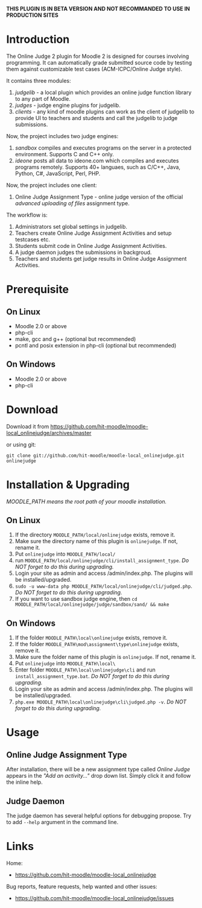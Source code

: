 **THIS PLUGIN IS IN BETA VERSION AND NOT RECOMMANDED TO USE IN PRODUCTION SITES**

Introduction
============

The Online Judge 2 plugin for Moodle 2 is designed for courses involving programming.
It can automatically grade submitted source code by testing them against customizable
test cases (ACM-ICPC/Online Judge style).

It contains three modules:

1. *judgelib* - a local plugin which provides an online judge function library to any part
   of Moodle.
2. *judges* - judge engine plugins for judgelib.
3. *clients* - any kind of moodle plugins can work as the client of judgelib to provide UI
   to teachers and students and call the judgelib to judge submissions.

Now, the project includes two judge engines:

1. *sandbox* compiles and executes programs on the server in a protected environment.
   Supports C and C++ only.
2. *ideone* posts all data to ideone.com which compiles and executes programs remotely.
   Supports 40+ languaes, such as C/C++, Java, Python, C#, JavaScript, Perl, PHP.

Now, the project includes one client:

1. Online Judge Assignment Type - online judge version of the official *advanced uploading of files* assignment type.

The workflow is:

1. Administrators set global settings in judgelib.
2. Teachers create Online Judge Assignment Activities and setup testcases etc.
3. Students submit code in Online Judge Assignment Activities.
4. A judge daemon judges the submissions in backgroud.
5. Teachers and students get judge results in Online Judge Assignment Activities.


Prerequisite
============

On Linux
--------

* Moodle 2.0 or above
* php-cli
* make, gcc and g++ (optional but recommended)
* pcntl and posix extension in php-cli (optional but recommended)

On Windows
----------

* Moodle 2.0 or above
* php-cli


Download
========

Download it from https://github.com/hit-moodle/moodle-local_onlinejudge/archives/master

or using git:

`git clone git://github.com/hit-moodle/moodle-local_onlinejudge.git onlinejudge`


Installation & Upgrading
========================

*MOODLE_PATH means the root path of your moodle installation.*

On Linux
--------

1. If the directory `MOODLE_PATH/local/onlinejudge` exists, remove it.
2. Make sure the directory name of this plugin is `onlinejudge`. If not, rename it.
3. Put `onlinejudge` into `MOODLE_PATH/local/`
4. run `MOODLE_PATH/local/onlinejudge/cli/install_assignment_type`. *Do NOT forget to do this during upgrading.*
5. Login your site as admin and access /admin/index.php. The plugins will be installed/upgraded.
6. `sudo -u www-data php MOODLE_PATH/local/onlinejudge/cli/judged.php`. *Do NOT forget to do this during upgrading.*
7. If you want to use sandbox judge engine, then
   `cd MOODLE_PATH/local/onlinejudge/judge/sandbox/sand/ && make`

On Windows
----------

1. If the folder `MOODLE_PATH\local\onlinejudge` exists, remove it.
2. If the folder `MOODLE_PATH\mod\assignment\type\onlinejudge` exists, remove it.
3. Make sure the folder name of this plugin is `onlinejudge`. If not, rename it.
4. Put `onlinejudge` into `MOODLE_PATH\local\`
5. Enter folder `MOODLE_PATH\local\onlinejudge\cli` and run `install_assignment_type.bat`. *Do NOT forget to do this during upgrading.*
6. Login your site as admin and access /admin/index.php. The plugins will be installed/upgraded.
7. `php.exe MOODLE_PATH\local\onlinejudge\cli\judged.php -v`. *Do NOT forget to do this during upgrading.*

Usage
=====

Online Judge Assignment Type
----------------------------

After installation, there will be a new assignment type called *Online Judge* appears in the *"Add an activity..."* drop down list. Simply click it and follow the inline help.

Judge Daemon
------------

The judge daemon has several helpful options for debugging propose. Try to add `--help` argument in the command line.

Links
=====

Home:

* <https://github.com/hit-moodle/moodle-local_onlinejudge>

Bug reports, feature requests, help wanted and other issues:

* <https://github.com/hit-moodle/moodle-local_onlinejudge/issues>
